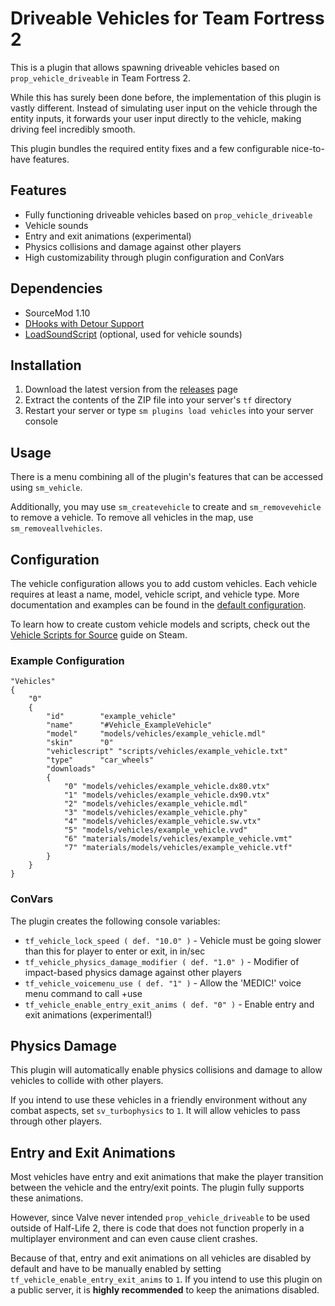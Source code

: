 # Driveable Vehicles for Team Fortress 2

This is a plugin that allows spawning driveable vehicles based on `prop_vehicle_driveable` in Team Fortress 2.

While this has surely been done before, the implementation of this plugin is vastly different. Instead of simulating user input on
the vehicle through the entity inputs, it forwards your user input directly to the vehicle, making driving feel incredibly smooth.

This plugin bundles the required entity fixes and a few configurable nice-to-have features.

## Features

* Fully functioning driveable vehicles based on `prop_vehicle_driveable`
* Vehicle sounds
* Entry and exit animations (experimental)
* Physics collisions and damage against other players
* High customizability through plugin configuration and ConVars

## Dependencies

* SourceMod 1.10
* [DHooks with Detour Support](https://github.com/peace-maker/DHooks2)
* [LoadSoundScript](https://github.com/haxtonsale/LoadSoundScript) (optional, used for vehicle sounds)

## Installation

1. Download the latest version from the [releases](https://github.com/Mikusch/tf-vehicles/releases) page
2. Extract the contents of the ZIP file into your server's `tf` directory
3. Restart your server or type `sm plugins load vehicles` into your server console

## Usage

There is a menu combining all of the plugin's features that can be accessed using `sm_vehicle`.

Additionally, you may use `sm_createvehicle` to create and `sm_removevehicle` to remove a vehicle. To remove all vehicles in the
map, use `sm_removeallvehicles`.

## Configuration

The vehicle configuration allows you to add custom vehicles. Each vehicle requires at least a name, model, vehicle script, and
vehicle type. More documentation and examples can be found in
the [default configuration](/addons/sourcemod/configs/vehicles/vehicles.cfg).

To learn how to create custom vehicle models and scripts, check out
the [Vehicle Scripts for Source](https://steamcommunity.com/sharedfiles/filedetails/?id=1373837962) guide on Steam.

### Example Configuration

```
"Vehicles"
{
	"0"
	{
		"id"		"example_vehicle"
		"name"		"#Vehicle_ExampleVehicle"
		"model"		"models/vehicles/example_vehicle.mdl"
		"skin"		"0"
		"vehiclescript"	"scripts/vehicles/example_vehicle.txt"
		"type"		"car_wheels"
		"downloads"
		{
			"0"	"models/vehicles/example_vehicle.dx80.vtx"
			"1"	"models/vehicles/example_vehicle.dx90.vtx"
			"2"	"models/vehicles/example_vehicle.mdl"
			"3"	"models/vehicles/example_vehicle.phy"
			"4"	"models/vehicles/example_vehicle.sw.vtx"
			"5"	"models/vehicles/example_vehicle.vvd"
			"6"	"materials/models/vehicles/example_vehicle.vmt"
			"7"	"materials/models/vehicles/example_vehicle.vtf"
		}
	}
}
```

### ConVars

The plugin creates the following console variables:

* `tf_vehicle_lock_speed ( def. "10.0" )` - Vehicle must be going slower than this for player to enter or exit, in in/sec
* `tf_vehicle_physics_damage_modifier ( def. "1.0" )` - Modifier of impact-based physics damage against other players
* `tf_vehicle_voicemenu_use ( def. "1" )` - Allow the 'MEDIC!' voice menu command to call +use
* `tf_vehicle_enable_entry_exit_anims ( def. "0" )` - Enable entry and exit animations (experimental!)

## Physics Damage

This plugin will automatically enable physics collisions and damage to allow vehicles to collide with other players.

If you intend to use these vehicles in a friendly environment without any combat aspects, set `sv_turbophysics` to `1`. It will
allow vehicles to pass through other players.

## Entry and Exit Animations

Most vehicles have entry and exit animations that make the player transition between the vehicle and the entry/exit points. The plugin
fully supports these animations.

However, since Valve never intended `prop_vehicle_driveable` to be used outside of Half-Life 2, there is code that does not
function properly in a multiplayer environment and can even cause client crashes.

Because of that, entry and exit animations on all vehicles are disabled by default and have to be manually enabled by
setting `tf_vehicle_enable_entry_exit_anims` to `1`. If you intend to use this plugin on a public server, it is **highly
recommended** to keep the animations disabled.
